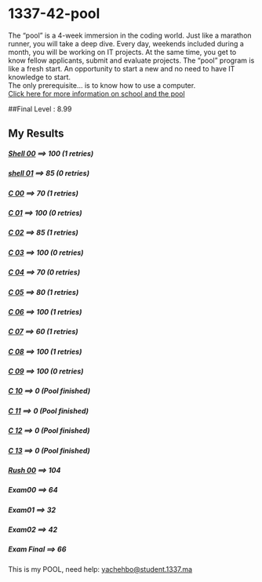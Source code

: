 # 1337-42-pool
The “pool” is a 4-week immersion in the coding world. Just like a marathon runner, you will take a deep dive. Every day, weekends included during a month, you will be working on IT projects. At the same time, you get to know fellow applicants, submit and evaluate projects. The “pool” program is like a fresh start.
An opportunity to start a new and no need to have IT knowledge to start.  
The only prerequisite… is to know how to use a computer.  
[Click here for more information on school and the pool](https://1337.ma/en/the-pool/)

##Final Level : 8.99

## My Results
##### [Shell 00](https://github.com/youssefachehboune/1337-42-POOL/blob/master/shell00/en.subject.pdf) ==>  100 (1 retries)
##### [shell 01](https://github.com/youssefachehboune/1337-42-POOL/blob/master/shell01/en.subject.pdf) ==>  85 (0 retries)
##### [C 00](https://github.com/youssefachehboune/1337-42-POOL/blob/master/c00/en.subject.pdf) ==>  70 (1 retries)
##### [C 01](https://github.com/youssefachehboune/1337-42-POOL/blob/master/c01/en.subject.pdf) ==>  100 (0 retries)
##### [C 02](https://github.com/youssefachehboune/1337-42-POOL/blob/master/c02/en.subject.pdf) ==>  85 (1 retries)
##### [C 03](https://github.com/youssefachehboune/1337-42-POOL/blob/master/c03/en.subject.pdf) ==>  100 (0 retries)
##### [C 04](https://github.com/youssefachehboune/1337-42-POOL/blob/master/c04/en.subject.pdf) ==>  70 (0 retries)
##### [C 05](https://github.com/youssefachehboune/1337-42-POOL/blob/master/c05/en.subject.pdf) ==>  80 (1 retries)
##### [C 06](https://github.com/youssefachehboune/1337-42-POOL/blob/master/c06/en.subject.pdf) ==>  100 (1 retries)
##### [C 07](https://github.com/youssefachehboune/1337-42-POOL/blob/master/c07/en.subject.pdf) ==>  60 (1  retries)
##### [C 08](https://github.com/youssefachehboune/1337-42-POOL/blob/master/c08/en.subject.pdf) ==>  100 (1 retries)
##### [C 09](https://github.com/youssefachehboune/1337-42-POOL/blob/master/c09/en.subject.pdf) ==>  100 (0 retries)
##### [C 10]() ==>  0 (Pool finished)
##### [C 11]() ==>  0 (Pool finished)
##### [C 12]() ==>  0 (Pool finished)
##### [C 13]() ==>  0 (Pool finished)
##### [Rush 00]() ==> 104
##### Exam00 ==>  64
##### Exam01 ==>  32
##### Exam02 ==>  42
##### Exam Final ==>  66
This is my POOL,
need help:
yachehbo@student.1337.ma
